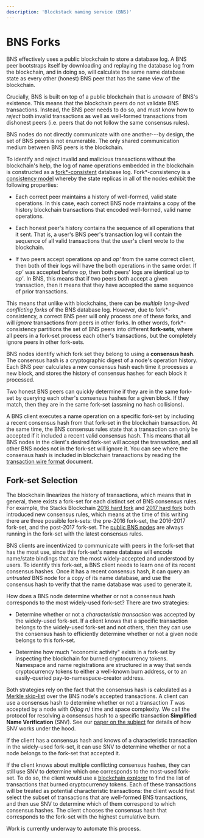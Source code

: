 ```yaml
---
description: 'Blockstack naming service (BNS)'
---
```


# BNS Forks

BNS effectively uses a public blockchain to store a database log. A BNS peer
bootstraps itself by downloading and replaying the database log from the
blockchain, and in doing so, will calculate the same name database state as
every other (honest) BNS peer that has the same view of the blockchain.

Crucially, BNS is built on top of a public blockchain that is _unaware_ of BNS's existence.
This means that the blockchain peers do not validate BNS transactions. Instead,
the BNS peer needs to do so, and must know how to _reject_ both invalid transactions
as well as well-formed transactions from dishonest peers (i.e. peers that do not
follow the same consensus rules).

BNS nodes do not directly communicate with one another---by design, the set of
BNS peers is not enumerable. The only shared communication medium between BNS
peers is the blockchain.

To identify and reject invalid and malicious transactions without the blockchain's help,
the log of name operations embedded in the blockchain is constructed as a
[fork\*-consistent](http://www.scs.stanford.edu/~jinyuan/bft2f.pdf) database
log. Fork\*-consistency is a [consistency
model](https://en.wikipedia.org/wiki/Consistency_model) whereby the state
replicas in all of the nodes exhibit the following properties:

- Each correct peer maintains a history of well-formed, valid state operations. In this
  case, each correct BNS node maintains a copy of the history blockchain transactions
  that encoded well-formed, valid name operations.

- Each honest peer's history contains the sequence of all operations that it
  sent. That is, a user's BNS peer's transaction log will contain the sequence of all valid
  transactions that the user's client wrote to the blockchain.

- If two peers accept operations _op_ and _op'_ from the same correct client,
  then both of their logs will have the both operations in the same order. If
  _op'_ was accepted before _op_, then both peers' logs are identical up to _op'_.
  In BNS, this means that if two peers both accept a given transaction, then it
  means that they have accepted the same sequence of prior transactions.

This means that unlike with blockchains,
there can be _multiple long-lived conflicting forks_ of the BNS database log.
However, due to fork\*-consistency, a correct BNS peer will only process _one_
of these forks, and will _ignore_ transactions from peers in other forks. In other words,
fork\*-consistency partitions the set of BNS peers into different **fork-sets**,
where all peers in a fork-set process each other's transactions, but the
completely ignore peers in other fork-sets.

BNS nodes identify which fork set they belong to using a **consensus hash**. The
consensus hash is a cryptographic digest of a node's operation
history. Each BNS peer calculates a new consensus hash each time it processes a
new block, and stores the history of consensus hashes for each block it
processed.

Two honest BNS peers can quickly determine if they are in the same fork-set by querying
each other's consensus hashes for a given block. If they match, then they are
in the same fork-set (assming no hash collisions).

A BNS client executes a name operation on a specific fork-set by including a
recent consensus hash from that fork-set in the blockchain transaction.
At the same time, the BNS consensus rules state that a transaction can only be
accepted if it included a recent valid consensus hash.
This means that all BNS nodes in the client's desired fork-set will accept
the transaction, and all other BNS nodes not in the fork-set will ignore it.
You can see where the consensus hash is included in blockchain transactions by reading
the [transaction wire format](/core/wire-format) document.

## Fork-set Selection

The blockchain linearizes the history of transactions, which means that
in general, there exists a fork-set for each distinct set of BNS
consensus rules. For example, the Stacks Blockchain [2016 hard fork](https://github.com/blockstack/blockstack-core/blob/master/release_notes/changelog-0.14.md)
and [2017 hard fork](https://github.com/blockstack/blockstack-core/blob/master/release_notes/changelog-0.17.md) both introduced new consensus
rules, which means at the time of this writing there are three possible fork-sets:
the pre-2016 fork-set, the 2016-2017 fork-set, and the post-2017 fork-set.
The [public BNS nodes](https://node.blockstack.org:6263) are always running
in the fork-set with the latest consensus rules.

BNS clients are incentivized to communicate with peers in the fork-set that has
the most use, since this fork-set's name database will encode name/state
bindings that are the most widely-accepted and understood by users.
To identify this fork-set, a BNS client needs to learn one of
its recent consensus hashes. Once it has a recent consensus hash, it can
query an _untrusted_ BNS node for a copy of
its name database, and use the consensus hash to verify that the name database
was used to generate it.

How does a BNS node determine whether or not a consensus hash corresponds to the
most widely-used fork-set? There are two strategies:

- Determine whether or not a _characteristic transaction_ was accepted by the
  widely-used fork-set. If a client knows that a specific transaction belongs to
  the widely-used fork-set and not others, then they can use the consensus hash to
  efficiently determine whether or not a given node belongs to this fork-set.

- Determine how much "economic activity" exists in a fork-set by inspecting
  the blockchain for burned cryptocurrency tokens. Namespace and name
  registrations are structured in a way that sends cryptocurrency tokens to either
  a well-known burn address, or to an easily-queried pay-to-namespace-creator
  address.

Both strategies rely on the fact that the consensus hash is calculated as a
[Merkle skip-list](https://github.com/blockstack/blockstack-core/issues/146)
over the BNS node's accepted transactions. A client can use a consensus hash to
determine whether or not a transaction _T_ was accepted by a node with _O(log
n)_ time and space complexity. We call the protocol for resolving a consensus hash to a specific transaction
**Simplified Name Verification** (SNV). See our [paper on the subject](https://blockstack.org/virtualchain_dccl16.pdf)
for details of how SNV works under the hood.

If the client has a consensus hash and knows of a characteristic transaction in the widely-used fork-set,
it can use SNV to determine whether or not a node belongs to the fork-set that accepted it.

If the client knows about multiple conflicting consensus hashes,
they can still use SNV to determine which one corresponds
to the most-used fork-set. To do so, the client would use a
[blockchain explorer](https://explorer.blockstack.org) to find the
list of transactions that burned cryptocurrency tokens. Each of these
transactions will be treated as potential characteristic transactions:
the client would first select the subset of transactions that are well-formed
BNS transactions, and then use SNV to determine which of them correspond to which
consensus hashes. The client chooses the consensus hash that corresponds
to the fork-set with the highest cumulative burn.

Work is currently underway to automate this process.

